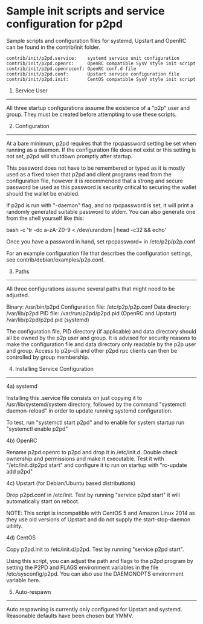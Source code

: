 Sample init scripts and service configuration for p2pd
==========================================================

Sample scripts and configuration files for systemd, Upstart and OpenRC
can be found in the contrib/init folder.

    contrib/init/p2pd.service:    systemd service unit configuration
    contrib/init/p2pd.openrc:     OpenRC compatible SysV style init script
    contrib/init/p2pd.openrcconf: OpenRC conf.d file
    contrib/init/p2pd.conf:       Upstart service configuration file
    contrib/init/p2pd.init:       CentOS compatible SysV style init script

1. Service User
---------------------------------

All three startup configurations assume the existence of a "p2p" user
and group.  They must be created before attempting to use these scripts.

2. Configuration
---------------------------------

At a bare minimum, p2pd requires that the rpcpassword setting be set
when running as a daemon.  If the configuration file does not exist or this
setting is not set, p2pd will shutdown promptly after startup.

This password does not have to be remembered or typed as it is mostly used
as a fixed token that p2pd and client programs read from the configuration
file, however it is recommended that a strong and secure password be used
as this password is security critical to securing the wallet should the
wallet be enabled.

If p2pd is run with "-daemon" flag, and no rpcpassword is set, it will
print a randomly generated suitable password to stderr.  You can also
generate one from the shell yourself like this:

bash -c 'tr -dc a-zA-Z0-9 < /dev/urandom | head -c32 && echo'

Once you have a password in hand, set rpcpassword= in /etc/p2p/p2p.conf

For an example configuration file that describes the configuration settings,
see contrib/debian/examples/p2p.conf.

3. Paths
---------------------------------

All three configurations assume several paths that might need to be adjusted.

Binary:              /usr/bin/p2pd
Configuration file:  /etc/p2p/p2p.conf
Data directory:      /var/lib/p2pd
PID file:            /var/run/p2pd/p2pd.pid (OpenRC and Upstart)
                     /var/lib/p2pd/p2pd.pid (systemd)

The configuration file, PID directory (if applicable) and data directory
should all be owned by the p2p user and group.  It is advised for security
reasons to make the configuration file and data directory only readable by the
p2p user and group.  Access to p2p-cli and other p2pd rpc clients
can then be controlled by group membership.

4. Installing Service Configuration
-----------------------------------

4a) systemd

Installing this .service file consists on just copying it to
/usr/lib/systemd/system directory, followed by the command
"systemctl daemon-reload" in order to update running systemd configuration.

To test, run "systemctl start p2pd" and to enable for system startup run
"systemctl enable p2pd"

4b) OpenRC

Rename p2pd.openrc to p2pd and drop it in /etc/init.d.  Double
check ownership and permissions and make it executable.  Test it with
"/etc/init.d/p2pd start" and configure it to run on startup with
"rc-update add p2pd"

4c) Upstart (for Debian/Ubuntu based distributions)

Drop p2pd.conf in /etc/init.  Test by running "service p2pd start"
it will automatically start on reboot.

NOTE: This script is incompatible with CentOS 5 and Amazon Linux 2014 as they
use old versions of Upstart and do not supply the start-stop-daemon uitility.

4d) CentOS

Copy p2pd.init to /etc/init.d/p2pd. Test by running "service p2pd start".

Using this script, you can adjust the path and flags to the p2pd program by
setting the P2PD and FLAGS environment variables in the file
/etc/sysconfig/p2pd. You can also use the DAEMONOPTS environment variable here.

5. Auto-respawn
-----------------------------------

Auto respawning is currently only configured for Upstart and systemd.
Reasonable defaults have been chosen but YMMV.
